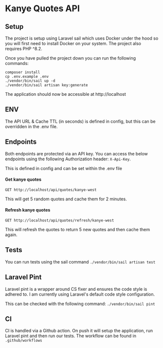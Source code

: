 # Kanye Quotes API

## Setup
The project is setup using Laravel sail which uses Docker under the hood so you will first need to install
Docker on your system. The project also requires PHP ^8.2.

Once you have pulled the project down you can run the following commands:

```
composer install
cp .env.example .env
./vendor/bin/sail up -d
./vendor/bin/sail artisan key:generate
```
The application should now be accessible at http://localhost

## ENV
The API URL & Cache TTL (in seconds) is defined in config, but this can be overridden in the .env file.

## Endpoints
Both endpoints are protected via an API key. You can access the below endpoints using the following Authorization header: `X-Api-Key`.

This is defined in config and can be set within the .env file

#### Get kanye quotes
```
GET http://localhost/api/quotes/kanye-west
```

This will get 5 random quotes and cache them for 2 minutes.

#### Refresh kanye quotes
```
GET http://localhost/api/quotes/refresh/kanye-west
```

This will refresh the quotes to return 5 new quotes and then cache them again.

## Tests
You can run tests using the sail command `./vendor/bin/sail artisan test`

## Laravel Pint
Laravel pint is a wrapper around CS fixer and ensures the code style is adhered to. I am currently using Laravel's
default code style configuration. 

This can be checked with the following command: `./vendor/bin/sail pint`

## CI
CI is handled via a Github action. On push it will setup the application, run Laravel pint and then run our tests.
The workflow can be found in `.github/workflows`
